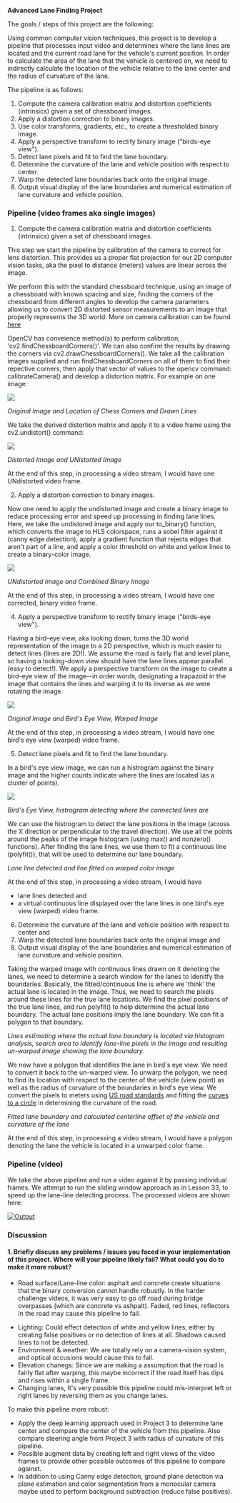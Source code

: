 **Advanced Lane Finding Project**

The goals / steps of this project are the following:

Using common computer vision techniques, this project is to develop a pipeline that processes input video and determines
where the lane lines are located and the current road lane for the vehicle's current position. In order to calculate the area of the lane that the vehicle is centered on, we need to indirectly calculate the location of the vehicle relative to the lane center and the radius of curvature of the lane.

The pipeline is as follows:

1. Compute the camera calibration matrix and distortion coefficients (intrinsics) given a set of chessboard images.
2. Apply a distortion correction to binary images.
3. Use color transforms, gradients, etc., to create a thresholded binary image.
4. Apply a perspective transform to rectify binary image ("birds-eye view").
5. Detect lane pixels and fit to find the lane boundary.
6. Determine the curvature of the lane and vehicle position with respect to center.
7. Warp the detected lane boundaries back onto the original image.
8. Output visual display of the lane boundaries and numerical estimation of lane curvature and vehicle position.

[//]: # (Image References)

[image1]: ./examples/undistort_output.png "Undistorted"
[image2]: ./test_images/test1.jpg "Road Transformed"
[image3]: ./examples/binary_combo_example.jpg "Binary Example"
[image4]: ./examples/warped_straight_lines.jpg "Warp Example"
[image5]: ./examples/color_fit_lines.jpg "Fit Visual"
[image6]: ./examples/example_output.jpg "Output"
[video1]: ./project_video.mp4 "Video"


### Pipeline (video frames aka single images)

1. Compute the camera calibration matrix and distortion coefficients (intrinsics) given a set of chessboard images.

This step we start the pipeline by calibration of the camera to correct for lens distortion. This provides us a proper flat projection for our 2D computer vision tasks, aka the pixel to distance (meters) values are linear across the image.

We perform this with the standard chessboard technique, using an image of a chessboard with known spacing and size, finding the corners of the chessboard from different angles to develop the camera parameters allowing us to convert 2D distorted sensor measurements to an image that properly represents the 3D world. More on camera calibration can be found [here](https://en.wikipedia.org/wiki/Chessboard_detection)

OpenCV has conveience method(s) to perform calibration, 'cv2.findChessboardCorners()'. We can also confirm the results by drawing the corners via cv2.drawChessboardCorners(). We take all the calibration images supplied and run findChessboardCorners on all of them to find their repective corners, then apply that vector of values to the opencv command: calibrateCamera() and develop a distortion matrix. For example on one image:

![](markdown/step1.png?raw=true)

*Original Image and Location of Chess Corners and Drawn Lines*

We take the derived distortion matrix and apply it to a video frame using the cv2.undistort() command:

![](markdown/step2.png?raw=true)

*Distorted Image and UNistorted Image*

At the end of this step, in processing a video stream, I would have one UNdistorted video frame.

2. Apply a distortion correction to binary images.

Now one need to apply the undistorted image and create a binary image to reduce processing error and speed up processing in finding lane lines. Here, we take the undistored image and apply our to_binary() function, which converts the image to HLS colorspace, runs a sobel filter against it (canny edge detection), apply a gradient function that rejects edges that aren't part of a line, and apply a color threshold on white and yellow lines to create a binary-color image. 

![](markdown/step3.png?raw=true)

*UNdistorted Image and Combined Binary Image*

At the end of this step, in processing a video stream, I would have one corrected, binary video frame.

4. Apply a perspective transform to rectify binary image ("birds-eye view").

Having a bird-eye view, aka looking down, turns the 3D world representation of the image to a 2D perspective, which is much easier to detect lines (lines are 2D!). We assume the road is fairly flat and level plane, so having a looking-down view should have the lane lines appear parallel (easy to detect!). We apply a perspective transform on the image to create a bird-eye view of the image--in order words, designating a trapazoid in the image that contains the lines and warping it to its inverse as we were rotating the image.

![](markdown/step4.png?raw=true)

*Original Image and Bird's Eye View, Warped Image*

At the end of this step, in processing a video stream, I would have one bird's eye view (warped) video frame.

5. Detect lane pixels and fit to find the lane boundary.

In a bird's eye view image, we can run a histrogram against the binary image and the higher counts indicate where the lines are located (as a cluster of points).

![](markdown/step5.png?raw=true)

*Bird's Eye View, histrogram detecting where the connected lines are*

We can use the histrogram to detect the lane positions in the image (across the X direction or perpendicular to the travel direction). We use all the points around the peaks of the image histogram (using max() and nonzero() functions). After finding the lane lines, we use them to fit a continuous line (polyfit()), that will be used to determine our lane boundary.

[](markdown/step5-2.png?raw=true)

*Lane line detected and line fitted on warped color image*

At the end of this step, in processing a video stream, I would have 
* lane lines detected and 
* a virtual continuous line displayed over the lane lines in one bird's eye view (warped) video frame.

6. Determine the curvature of the lane and vehicle position with respect to center and 
7. Warp the detected lane boundaries back onto the original image and 
8. Output visual display of the lane boundaries and numerical estimation of lane curvature and vehicle position.

Taking the warped image with continuous lines drawn on it denoting the lanes, we need to determine a search window for the lanes to idenitfy the boundaries. Basically, the fitted/continuous line is where we 'think' the actual lane is located in the image. Thus, we need to search the pixels around these lines for the true lane locations. We find the pixel positions of the true lane lines, and run polyfit() to help determine the actual lane boundary. The actual lane positions imply the lane boundary. We can fit a polygon to that boundary.

[](markdown/step5-2.png?raw=true)

*Lines estimating where the actual lane boundary is located via histogram analysis, search area to identify lane-line pixels in the image and resulting un-warped image showing the lane boundary.*

We now have a polygon that identifies the lane in bird's eye view. We need to convert it back to the un-warped view. To unwarp the polygon, we need to find its location with respect to the center of the vehicle (view point) as well as the radius of curvature of the boundaries in bird's eye view. We convert the pixels to meters using [US road standards](http://onlinemanuals.txdot.gov/txdotmanuals/rdw/horizontal_alignment.htm#BGBHGEGC) and fitting the [curves to a circle](https://www.intmath.com/applications-differentiation/8-radius-curvature.php) in determining the curvature of the road.

[](markdown/step5-3.png?raw=true)

*Fitted lane boundary and calculated centerline offset of the vehicle and curvature of the lane*

At the end of this step, in processing a video stream, I would have a polygon denoting the lane the vehicle is located in a unwarped color frame.

### Pipeline (video)

We take the above pipeline and run a video against it by passing individual frames. We attempt to run the sliding window approach as in Lesson 33, to speed up the lane-line detecting process. The processed videos are shown here:

[![Output](ScreenshotOutput.mp4.png)](https://www.youtube.com/watch?v=a5Qq6c3vQy4 "Click to Play Video")

### Discussion

#### 1. Briefly discuss any problems / issues you faced in your implementation of this project.  Where will your pipeline likely fail?  What could you do to make it more robust?

* Road surface/Lane-line color: asphalt and concrete create situations that the binary conversion cannot handle robustly. In the harder challenge videos, it was very easy to go off road during bridge overpasses (which are concrete vs ashpalt). Faded, red lines, reflectors in the road may cause this pipeline to fail.

[](markdown/problem.png?raw=true)


* Lighting: Could effect detection of white and yellow lines, either by creating false positives or no detection of lines at all. Shadows caused lines to not be detected.
* Environment & weather: We are totally rely on a camera-vision system, and optical occusions would cause this to fail.
* Elevation chanegs: Since we are making a assumption that the road is fairly flat after warping, this maybe incorrect if the road itself has dips and rises within a single frame.
* Changing lanes, It's very possible this pipeline could mis-interpret left or right lanes by reversing them as you change lanes.

To make this pipeline more robust:
* Apply the deep learning approach used in Project 3 to determine lane center and compare the center of the vehicle from this pipeline. Also compare steering angle from Project 3 with radius of curvature of this pipeline.
* Possible augment data by creating left and right views of the video frames to provide other possible outcomes of this pipeline to compare against.
* In addition to using Canny edge detection, ground plane detection via plane estimation and color segmentation from a monocular camera maybe used to perform background subtraction (reduce false positives).
